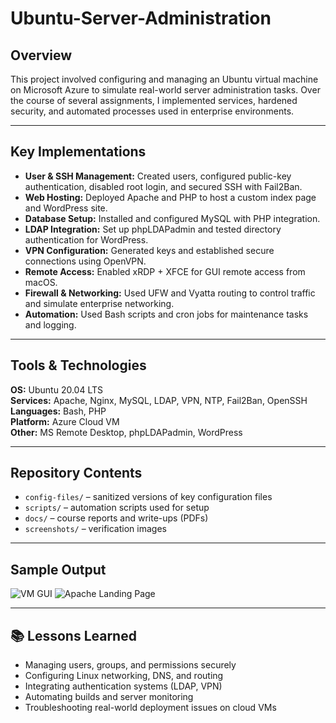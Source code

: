 # Ubuntu-Server-Administration
## Overview
This project involved configuring and managing an Ubuntu virtual machine on Microsoft Azure to simulate real-world server administration tasks. Over the course of several assignments, I implemented services, hardened security, and automated processes used in enterprise environments.

---

## Key Implementations
- **User & SSH Management:** Created users, configured public-key authentication, disabled root login, and secured SSH with Fail2Ban.
- **Web Hosting:** Deployed Apache and PHP to host a custom index page and WordPress site.
- **Database Setup:** Installed and configured MySQL with PHP integration.
- **LDAP Integration:** Set up phpLDAPadmin and tested directory authentication for WordPress.
- **VPN Configuration:** Generated keys and established secure connections using OpenVPN.
- **Remote Access:** Enabled xRDP + XFCE for GUI remote access from macOS.
- **Firewall & Networking:** Used UFW and Vyatta routing to control traffic and simulate enterprise networking.
- **Automation:** Used Bash scripts and cron jobs for maintenance tasks and logging.

---

## Tools & Technologies
**OS:** Ubuntu 20.04 LTS  
**Services:** Apache, Nginx, MySQL, LDAP, VPN, NTP, Fail2Ban, OpenSSH  
**Languages:** Bash, PHP  
**Platform:** Azure Cloud VM  
**Other:** MS Remote Desktop, phpLDAPadmin, WordPress  

---

## Repository Contents
- `config-files/` – sanitized versions of key configuration files  
- `scripts/` – automation scripts used for setup  
- `docs/` – course reports and write-ups (PDFs)  
- `screenshots/` – verification images  

---

## Sample Output
![VM GUI](screenshots/rdp_gui.png)
![Apache Landing Page](screenshots/apache_page.png)

---

## 📚 Lessons Learned
- Managing users, groups, and permissions securely
- Configuring Linux networking, DNS, and routing
- Integrating authentication systems (LDAP, VPN)
- Automating builds and server monitoring
- Troubleshooting real-world deployment issues on cloud VMs
